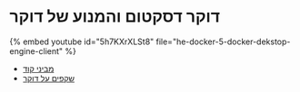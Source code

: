 # דוקר דסקטום והמנוע של דוקר



{% embed youtube id="5h7KXrXLSt8" file="he-docker-5-docker-dekstop-engine-client" %}

* [מביני קוד](https://code-maven.com/)
* [שקפים על דוקר](https://slides.code-maven.com/docker)

